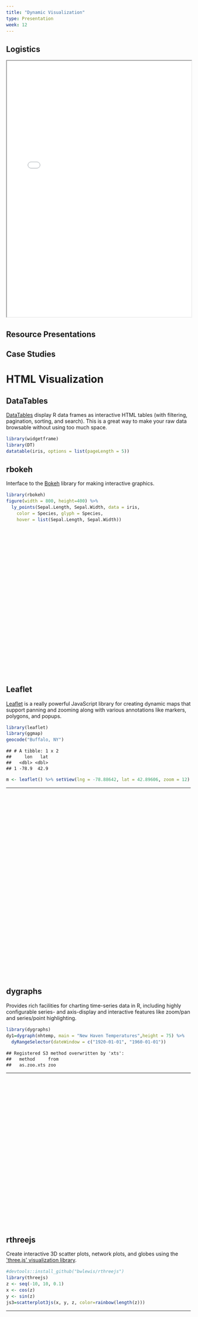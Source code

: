 ```yaml
---
title: "Dynamic Visualization"
type: Presentation
week: 12
---
```



## Logistics
<iframe class='embed-responsive-item' src='Schedule.html'  width=100% height=700px allowfullscreen></iframe>

## Resource Presentations

## Case Studies

# HTML Visualization

## DataTables

[DataTables](http://rstudio.github.io/DT/) display R data frames as interactive HTML tables (with filtering, pagination, sorting, and search).  This is a great way to make your raw data browsable without using too much space.


```r
library(widgetframe)
library(DT)
datatable(iris, options = list(pageLength = 5))
```

<!--html_preserve--><div id="htmlwidget-7db5765d6a05d210e10b" style="width:100%;height:auto;" class="datatables html-widget"></div>
<script type="application/json" data-for="htmlwidget-7db5765d6a05d210e10b">{"x":{"filter":"none","data":[["1","2","3","4","5","6","7","8","9","10","11","12","13","14","15","16","17","18","19","20","21","22","23","24","25","26","27","28","29","30","31","32","33","34","35","36","37","38","39","40","41","42","43","44","45","46","47","48","49","50","51","52","53","54","55","56","57","58","59","60","61","62","63","64","65","66","67","68","69","70","71","72","73","74","75","76","77","78","79","80","81","82","83","84","85","86","87","88","89","90","91","92","93","94","95","96","97","98","99","100","101","102","103","104","105","106","107","108","109","110","111","112","113","114","115","116","117","118","119","120","121","122","123","124","125","126","127","128","129","130","131","132","133","134","135","136","137","138","139","140","141","142","143","144","145","146","147","148","149","150"],[5.1,4.9,4.7,4.6,5,5.4,4.6,5,4.4,4.9,5.4,4.8,4.8,4.3,5.8,5.7,5.4,5.1,5.7,5.1,5.4,5.1,4.6,5.1,4.8,5,5,5.2,5.2,4.7,4.8,5.4,5.2,5.5,4.9,5,5.5,4.9,4.4,5.1,5,4.5,4.4,5,5.1,4.8,5.1,4.6,5.3,5,7,6.4,6.9,5.5,6.5,5.7,6.3,4.9,6.6,5.2,5,5.9,6,6.1,5.6,6.7,5.6,5.8,6.2,5.6,5.9,6.1,6.3,6.1,6.4,6.6,6.8,6.7,6,5.7,5.5,5.5,5.8,6,5.4,6,6.7,6.3,5.6,5.5,5.5,6.1,5.8,5,5.6,5.7,5.7,6.2,5.1,5.7,6.3,5.8,7.1,6.3,6.5,7.6,4.9,7.3,6.7,7.2,6.5,6.4,6.8,5.7,5.8,6.4,6.5,7.7,7.7,6,6.9,5.6,7.7,6.3,6.7,7.2,6.2,6.1,6.4,7.2,7.4,7.9,6.4,6.3,6.1,7.7,6.3,6.4,6,6.9,6.7,6.9,5.8,6.8,6.7,6.7,6.3,6.5,6.2,5.9],[3.5,3,3.2,3.1,3.6,3.9,3.4,3.4,2.9,3.1,3.7,3.4,3,3,4,4.4,3.9,3.5,3.8,3.8,3.4,3.7,3.6,3.3,3.4,3,3.4,3.5,3.4,3.2,3.1,3.4,4.1,4.2,3.1,3.2,3.5,3.6,3,3.4,3.5,2.3,3.2,3.5,3.8,3,3.8,3.2,3.7,3.3,3.2,3.2,3.1,2.3,2.8,2.8,3.3,2.4,2.9,2.7,2,3,2.2,2.9,2.9,3.1,3,2.7,2.2,2.5,3.2,2.8,2.5,2.8,2.9,3,2.8,3,2.9,2.6,2.4,2.4,2.7,2.7,3,3.4,3.1,2.3,3,2.5,2.6,3,2.6,2.3,2.7,3,2.9,2.9,2.5,2.8,3.3,2.7,3,2.9,3,3,2.5,2.9,2.5,3.6,3.2,2.7,3,2.5,2.8,3.2,3,3.8,2.6,2.2,3.2,2.8,2.8,2.7,3.3,3.2,2.8,3,2.8,3,2.8,3.8,2.8,2.8,2.6,3,3.4,3.1,3,3.1,3.1,3.1,2.7,3.2,3.3,3,2.5,3,3.4,3],[1.4,1.4,1.3,1.5,1.4,1.7,1.4,1.5,1.4,1.5,1.5,1.6,1.4,1.1,1.2,1.5,1.3,1.4,1.7,1.5,1.7,1.5,1,1.7,1.9,1.6,1.6,1.5,1.4,1.6,1.6,1.5,1.5,1.4,1.5,1.2,1.3,1.4,1.3,1.5,1.3,1.3,1.3,1.6,1.9,1.4,1.6,1.4,1.5,1.4,4.7,4.5,4.9,4,4.6,4.5,4.7,3.3,4.6,3.9,3.5,4.2,4,4.7,3.6,4.4,4.5,4.1,4.5,3.9,4.8,4,4.9,4.7,4.3,4.4,4.8,5,4.5,3.5,3.8,3.7,3.9,5.1,4.5,4.5,4.7,4.4,4.1,4,4.4,4.6,4,3.3,4.2,4.2,4.2,4.3,3,4.1,6,5.1,5.9,5.6,5.8,6.6,4.5,6.3,5.8,6.1,5.1,5.3,5.5,5,5.1,5.3,5.5,6.7,6.9,5,5.7,4.9,6.7,4.9,5.7,6,4.8,4.9,5.6,5.8,6.1,6.4,5.6,5.1,5.6,6.1,5.6,5.5,4.8,5.4,5.6,5.1,5.1,5.9,5.7,5.2,5,5.2,5.4,5.1],[0.2,0.2,0.2,0.2,0.2,0.4,0.3,0.2,0.2,0.1,0.2,0.2,0.1,0.1,0.2,0.4,0.4,0.3,0.3,0.3,0.2,0.4,0.2,0.5,0.2,0.2,0.4,0.2,0.2,0.2,0.2,0.4,0.1,0.2,0.2,0.2,0.2,0.1,0.2,0.2,0.3,0.3,0.2,0.6,0.4,0.3,0.2,0.2,0.2,0.2,1.4,1.5,1.5,1.3,1.5,1.3,1.6,1,1.3,1.4,1,1.5,1,1.4,1.3,1.4,1.5,1,1.5,1.1,1.8,1.3,1.5,1.2,1.3,1.4,1.4,1.7,1.5,1,1.1,1,1.2,1.6,1.5,1.6,1.5,1.3,1.3,1.3,1.2,1.4,1.2,1,1.3,1.2,1.3,1.3,1.1,1.3,2.5,1.9,2.1,1.8,2.2,2.1,1.7,1.8,1.8,2.5,2,1.9,2.1,2,2.4,2.3,1.8,2.2,2.3,1.5,2.3,2,2,1.8,2.1,1.8,1.8,1.8,2.1,1.6,1.9,2,2.2,1.5,1.4,2.3,2.4,1.8,1.8,2.1,2.4,2.3,1.9,2.3,2.5,2.3,1.9,2,2.3,1.8],["setosa","setosa","setosa","setosa","setosa","setosa","setosa","setosa","setosa","setosa","setosa","setosa","setosa","setosa","setosa","setosa","setosa","setosa","setosa","setosa","setosa","setosa","setosa","setosa","setosa","setosa","setosa","setosa","setosa","setosa","setosa","setosa","setosa","setosa","setosa","setosa","setosa","setosa","setosa","setosa","setosa","setosa","setosa","setosa","setosa","setosa","setosa","setosa","setosa","setosa","versicolor","versicolor","versicolor","versicolor","versicolor","versicolor","versicolor","versicolor","versicolor","versicolor","versicolor","versicolor","versicolor","versicolor","versicolor","versicolor","versicolor","versicolor","versicolor","versicolor","versicolor","versicolor","versicolor","versicolor","versicolor","versicolor","versicolor","versicolor","versicolor","versicolor","versicolor","versicolor","versicolor","versicolor","versicolor","versicolor","versicolor","versicolor","versicolor","versicolor","versicolor","versicolor","versicolor","versicolor","versicolor","versicolor","versicolor","versicolor","versicolor","versicolor","virginica","virginica","virginica","virginica","virginica","virginica","virginica","virginica","virginica","virginica","virginica","virginica","virginica","virginica","virginica","virginica","virginica","virginica","virginica","virginica","virginica","virginica","virginica","virginica","virginica","virginica","virginica","virginica","virginica","virginica","virginica","virginica","virginica","virginica","virginica","virginica","virginica","virginica","virginica","virginica","virginica","virginica","virginica","virginica","virginica","virginica","virginica","virginica","virginica","virginica"]],"container":"<table class=\"display\">\n  <thead>\n    <tr>\n      <th> <\/th>\n      <th>Sepal.Length<\/th>\n      <th>Sepal.Width<\/th>\n      <th>Petal.Length<\/th>\n      <th>Petal.Width<\/th>\n      <th>Species<\/th>\n    <\/tr>\n  <\/thead>\n<\/table>","options":{"pageLength":5,"columnDefs":[{"className":"dt-right","targets":[1,2,3,4]},{"orderable":false,"targets":0}],"order":[],"autoWidth":false,"orderClasses":false,"lengthMenu":[5,10,25,50,100]}},"evals":[],"jsHooks":[]}</script><!--/html_preserve-->

## rbokeh

Interface to the [Bokeh](http://hafen.github.io/rbokeh) library for making interactive graphics.


```r
library(rbokeh)
figure(width = 800, height=400) %>%
  ly_points(Sepal.Length, Sepal.Width, data = iris,
    color = Species, glyph = Species,
    hover = list(Sepal.Length, Sepal.Width))
```

<!--html_preserve--><div id="htmlwidget-43291e5f08128396decc" style="width:800px;height:400px;" class="rbokeh html-widget"></div>
<script type="application/json" data-for="htmlwidget-43291e5f08128396decc">{"x":{"elementid":"0f857eb26810599e92974a7028768962","modeltype":"Plot","modelid":"59b232a09ab9a025e356bf1caf3d7ee3","docid":"cb8b6d9e538843e33283ade284c7f654","docs_json":{"cb8b6d9e538843e33283ade284c7f654":{"version":"0.12.2","title":"Bokeh Figure","roots":{"root_ids":["59b232a09ab9a025e356bf1caf3d7ee3"],"references":[{"type":"Plot","id":"59b232a09ab9a025e356bf1caf3d7ee3","attributes":{"id":"59b232a09ab9a025e356bf1caf3d7ee3","plot_width":800,"plot_height":400,"sizing_mode":"scale_both","x_range":{"type":"Range1d","id":"da80ed73dc6a88a0788148dc706e94af"},"y_range":{"type":"Range1d","id":"8e489cc70cba91ade3bd328b70c7645a"},"left":[{"type":"LinearAxis","id":"7ed39220e12b994281ff7c1fb47fc12b"}],"below":[{"type":"LinearAxis","id":"0f5662d01b875097d65f3ea821047b07"}],"right":[],"above":[],"renderers":[{"type":"BoxAnnotation","id":"c568beb5f679a16ccc72676912d79d03"},{"type":"GlyphRenderer","id":"851dff71471f27fa568a6840f3dfe402"},{"type":"GlyphRenderer","id":"a57d7ffbe609bc376eab8545376a8c91"},{"type":"GlyphRenderer","id":"e85ea03d463a0b96e27a950905e48e4b"},{"type":"GlyphRenderer","id":"0654f5121a22def0006e724842eb3b11"},{"type":"GlyphRenderer","id":"48e7446a1fa7727314b5dad95e4b53f3"},{"type":"GlyphRenderer","id":"1c988e6c9c8f12cfbfb8b1dd6bc5946a"},{"type":"Legend","id":"56660160a0bfda0a2ca0ea959bc58800"},{"type":"LinearAxis","id":"0f5662d01b875097d65f3ea821047b07"},{"type":"Grid","id":"6a688f8686eb81171596572cb64f1099"},{"type":"LinearAxis","id":"7ed39220e12b994281ff7c1fb47fc12b"},{"type":"Grid","id":"c9612dfcadf714fbd376bee5c629513e"}],"extra_y_ranges":{},"extra_x_ranges":{},"tags":[],"min_border_left":4,"min_border_right":4,"min_border_top":4,"min_border_bottom":4,"lod_threshold":null,"toolbar":{"type":"Toolbar","id":"8bb93ec6df7f97a538efd5b70e3fd77f"},"tool_events":{"type":"ToolEvents","id":"f667304169b88ad99122004453226039"}},"subtype":"Figure"},{"type":"Toolbar","id":"8bb93ec6df7f97a538efd5b70e3fd77f","attributes":{"id":"8bb93ec6df7f97a538efd5b70e3fd77f","tags":[],"active_drag":"auto","active_scroll":"auto","active_tap":"auto","tools":[{"type":"PanTool","id":"85ce67c0a07469b19e808b6e46f28e36"},{"type":"WheelZoomTool","id":"1d7b000106580979d078361446ce5b64"},{"type":"BoxZoomTool","id":"d41e61a9a7139894ba49b9623b50f4e9"},{"type":"ResetTool","id":"7e0b1868cbaa27892f09613290a96ac0"},{"type":"SaveTool","id":"27374dda87f565f6b324cc6e16925f7e"},{"type":"HelpTool","id":"df707b6e2234a4a02837a3c8f70d1ac0"},{"type":"HoverTool","id":"f913d9b86b6df7d4a5610b6d3f32062a"},{"type":"HoverTool","id":"2664da1f08cd03c28356cb90b90fb6a5"},{"type":"HoverTool","id":"aa548381aea4026d04709c9aa81af920"}],"logo":null}},{"type":"PanTool","id":"85ce67c0a07469b19e808b6e46f28e36","attributes":{"id":"85ce67c0a07469b19e808b6e46f28e36","tags":[],"plot":{"type":"Plot","id":"59b232a09ab9a025e356bf1caf3d7ee3","subtype":"Figure"},"dimensions":["width","height"]}},{"type":"ToolEvents","id":"f667304169b88ad99122004453226039","attributes":{"id":"f667304169b88ad99122004453226039","tags":[]},"geometries":[]},{"type":"WheelZoomTool","id":"1d7b000106580979d078361446ce5b64","attributes":{"id":"1d7b000106580979d078361446ce5b64","tags":[],"plot":{"type":"Plot","id":"59b232a09ab9a025e356bf1caf3d7ee3","subtype":"Figure"},"dimensions":["width","height"]}},{"type":"BoxAnnotation","id":"c568beb5f679a16ccc72676912d79d03","attributes":{"id":"c568beb5f679a16ccc72676912d79d03","tags":[],"line_color":{"units":"data","value":"black"},"line_alpha":{"units":"data","value":1},"fill_color":{"units":"data","value":"lightgrey"},"fill_alpha":{"units":"data","value":0.5},"line_dash":[4,4],"line_width":{"units":"data","value":2},"level":"overlay","top_units":"screen","bottom_units":"screen","left_units":"screen","right_units":"screen","render_mode":"css"}},{"type":"BoxZoomTool","id":"d41e61a9a7139894ba49b9623b50f4e9","attributes":{"id":"d41e61a9a7139894ba49b9623b50f4e9","tags":[],"plot":{"type":"Plot","id":"59b232a09ab9a025e356bf1caf3d7ee3","subtype":"Figure"},"overlay":{"type":"BoxAnnotation","id":"c568beb5f679a16ccc72676912d79d03"}}},{"type":"ResetTool","id":"7e0b1868cbaa27892f09613290a96ac0","attributes":{"id":"7e0b1868cbaa27892f09613290a96ac0","tags":[],"plot":{"type":"Plot","id":"59b232a09ab9a025e356bf1caf3d7ee3","subtype":"Figure"}}},{"type":"SaveTool","id":"27374dda87f565f6b324cc6e16925f7e","attributes":{"id":"27374dda87f565f6b324cc6e16925f7e","tags":[],"plot":{"type":"Plot","id":"59b232a09ab9a025e356bf1caf3d7ee3","subtype":"Figure"}}},{"type":"HelpTool","id":"df707b6e2234a4a02837a3c8f70d1ac0","attributes":{"id":"df707b6e2234a4a02837a3c8f70d1ac0","tags":[],"plot":{"type":"Plot","id":"59b232a09ab9a025e356bf1caf3d7ee3","subtype":"Figure"},"redirect":"http://hafen.github.io/rbokeh","help_tooltip":"Click to learn more about rbokeh."}},{"type":"HoverTool","id":"f913d9b86b6df7d4a5610b6d3f32062a","attributes":{"id":"f913d9b86b6df7d4a5610b6d3f32062a","tags":[],"plot":{"type":"Plot","id":"59b232a09ab9a025e356bf1caf3d7ee3","subtype":"Figure"},"renderers":[{"type":"GlyphRenderer","id":"851dff71471f27fa568a6840f3dfe402"}],"names":[],"anchor":"center","attachment":"horizontal","line_policy":"prev","mode":"mouse","point_policy":"snap_to_data","tooltips":[["Sepal.Length","@hover_col_1"],["Sepal.Width","@hover_col_2"]]}},{"type":"ColumnDataSource","id":"9c37a70c3b0489fb4ca1e6975dd2cbb9","attributes":{"id":"9c37a70c3b0489fb4ca1e6975dd2cbb9","tags":[],"column_names":["x","y","line_color","fill_color","hover_col_1","hover_col_2"],"selected":[],"data":{"x":[5.1,4.9,4.7,4.6,5,5.4,4.6,5,4.4,4.9,5.4,4.8,4.8,4.3,5.8,5.7,5.4,5.1,5.7,5.1,5.4,5.1,4.6,5.1,4.8,5,5,5.2,5.2,4.7,4.8,5.4,5.2,5.5,4.9,5,5.5,4.9,4.4,5.1,5,4.5,4.4,5,5.1,4.8,5.1,4.6,5.3,5],"y":[3.5,3,3.2,3.1,3.6,3.9,3.4,3.4,2.9,3.1,3.7,3.4,3,3,4,4.4,3.9,3.5,3.8,3.8,3.4,3.7,3.6,3.3,3.4,3,3.4,3.5,3.4,3.2,3.1,3.4,4.1,4.2,3.1,3.2,3.5,3.6,3,3.4,3.5,2.3,3.2,3.5,3.8,3,3.8,3.2,3.7,3.3],"line_color":["#1F77B4","#1F77B4","#1F77B4","#1F77B4","#1F77B4","#1F77B4","#1F77B4","#1F77B4","#1F77B4","#1F77B4","#1F77B4","#1F77B4","#1F77B4","#1F77B4","#1F77B4","#1F77B4","#1F77B4","#1F77B4","#1F77B4","#1F77B4","#1F77B4","#1F77B4","#1F77B4","#1F77B4","#1F77B4","#1F77B4","#1F77B4","#1F77B4","#1F77B4","#1F77B4","#1F77B4","#1F77B4","#1F77B4","#1F77B4","#1F77B4","#1F77B4","#1F77B4","#1F77B4","#1F77B4","#1F77B4","#1F77B4","#1F77B4","#1F77B4","#1F77B4","#1F77B4","#1F77B4","#1F77B4","#1F77B4","#1F77B4","#1F77B4"],"fill_color":["#1F77B4","#1F77B4","#1F77B4","#1F77B4","#1F77B4","#1F77B4","#1F77B4","#1F77B4","#1F77B4","#1F77B4","#1F77B4","#1F77B4","#1F77B4","#1F77B4","#1F77B4","#1F77B4","#1F77B4","#1F77B4","#1F77B4","#1F77B4","#1F77B4","#1F77B4","#1F77B4","#1F77B4","#1F77B4","#1F77B4","#1F77B4","#1F77B4","#1F77B4","#1F77B4","#1F77B4","#1F77B4","#1F77B4","#1F77B4","#1F77B4","#1F77B4","#1F77B4","#1F77B4","#1F77B4","#1F77B4","#1F77B4","#1F77B4","#1F77B4","#1F77B4","#1F77B4","#1F77B4","#1F77B4","#1F77B4","#1F77B4","#1F77B4"],"hover_col_1":["5.1","4.9","4.7","4.6","5.0","5.4","4.6","5.0","4.4","4.9","5.4","4.8","4.8","4.3","5.8","5.7","5.4","5.1","5.7","5.1","5.4","5.1","4.6","5.1","4.8","5.0","5.0","5.2","5.2","4.7","4.8","5.4","5.2","5.5","4.9","5.0","5.5","4.9","4.4","5.1","5.0","4.5","4.4","5.0","5.1","4.8","5.1","4.6","5.3","5.0"],"hover_col_2":["3.5","3.0","3.2","3.1","3.6","3.9","3.4","3.4","2.9","3.1","3.7","3.4","3.0","3.0","4.0","4.4","3.9","3.5","3.8","3.8","3.4","3.7","3.6","3.3","3.4","3.0","3.4","3.5","3.4","3.2","3.1","3.4","4.1","4.2","3.1","3.2","3.5","3.6","3.0","3.4","3.5","2.3","3.2","3.5","3.8","3.0","3.8","3.2","3.7","3.3"]}}},{"type":"Circle","id":"e86367e80ed79e7a01d473ea6d0d3297","attributes":{"id":"e86367e80ed79e7a01d473ea6d0d3297","tags":[],"size":{"units":"screen","value":10},"visible":true,"line_alpha":{"units":"data","value":1},"fill_alpha":{"units":"data","value":0.5},"x":{"units":"data","field":"x"},"y":{"units":"data","field":"y"},"line_color":{"units":"data","field":"line_color"},"fill_color":{"units":"data","field":"fill_color"}}},{"type":"Circle","id":"d95453d8172598124c6d9bf7ae7a992c","attributes":{"id":"d95453d8172598124c6d9bf7ae7a992c","tags":[],"size":{"units":"screen","value":10},"visible":true,"line_alpha":{"units":"data","value":1},"fill_alpha":{"units":"data","value":0.5},"x":{"units":"data","field":"x"},"y":{"units":"data","field":"y"},"line_color":{"units":"data","value":"#e1e1e1"},"fill_color":{"units":"data","value":"#e1e1e1"}}},{"type":"Circle","id":"059c9c9c0c651c396f4d3b27753cee79","attributes":{"id":"059c9c9c0c651c396f4d3b27753cee79","tags":[],"size":{"units":"screen","value":10},"visible":true,"line_alpha":{"units":"data","value":1},"fill_alpha":{"units":"data","value":1},"x":{"units":"data","field":"x"},"y":{"units":"data","field":"y"},"line_color":{"units":"data","field":"line_color"},"fill_color":{"units":"data","field":"fill_color"}}},{"type":"GlyphRenderer","id":"851dff71471f27fa568a6840f3dfe402","attributes":{"id":"851dff71471f27fa568a6840f3dfe402","tags":[],"selection_glyph":null,"nonselection_glyph":{"type":"Circle","id":"d95453d8172598124c6d9bf7ae7a992c"},"hover_glyph":{"type":"Circle","id":"059c9c9c0c651c396f4d3b27753cee79"},"name":null,"data_source":{"type":"ColumnDataSource","id":"9c37a70c3b0489fb4ca1e6975dd2cbb9"},"glyph":{"type":"Circle","id":"e86367e80ed79e7a01d473ea6d0d3297"}}},{"type":"HoverTool","id":"2664da1f08cd03c28356cb90b90fb6a5","attributes":{"id":"2664da1f08cd03c28356cb90b90fb6a5","tags":[],"plot":{"type":"Plot","id":"59b232a09ab9a025e356bf1caf3d7ee3","subtype":"Figure"},"renderers":[{"type":"GlyphRenderer","id":"a57d7ffbe609bc376eab8545376a8c91"}],"names":[],"anchor":"center","attachment":"horizontal","line_policy":"prev","mode":"mouse","point_policy":"snap_to_data","tooltips":[["Sepal.Length","@hover_col_1"],["Sepal.Width","@hover_col_2"]]}},{"type":"ColumnDataSource","id":"ee1243ba964e5356b96a1582760d32f7","attributes":{"id":"ee1243ba964e5356b96a1582760d32f7","tags":[],"column_names":["x","y","line_color","fill_color","hover_col_1","hover_col_2"],"selected":[],"data":{"x":[7,6.4,6.9,5.5,6.5,5.7,6.3,4.9,6.6,5.2,5,5.9,6,6.1,5.6,6.7,5.6,5.8,6.2,5.6,5.9,6.1,6.3,6.1,6.4,6.6,6.8,6.7,6,5.7,5.5,5.5,5.8,6,5.4,6,6.7,6.3,5.6,5.5,5.5,6.1,5.8,5,5.6,5.7,5.7,6.2,5.1,5.7],"y":[3.2,3.2,3.1,2.3,2.8,2.8,3.3,2.4,2.9,2.7,2,3,2.2,2.9,2.9,3.1,3,2.7,2.2,2.5,3.2,2.8,2.5,2.8,2.9,3,2.8,3,2.9,2.6,2.4,2.4,2.7,2.7,3,3.4,3.1,2.3,3,2.5,2.6,3,2.6,2.3,2.7,3,2.9,2.9,2.5,2.8],"line_color":["#FF7F0E","#FF7F0E","#FF7F0E","#FF7F0E","#FF7F0E","#FF7F0E","#FF7F0E","#FF7F0E","#FF7F0E","#FF7F0E","#FF7F0E","#FF7F0E","#FF7F0E","#FF7F0E","#FF7F0E","#FF7F0E","#FF7F0E","#FF7F0E","#FF7F0E","#FF7F0E","#FF7F0E","#FF7F0E","#FF7F0E","#FF7F0E","#FF7F0E","#FF7F0E","#FF7F0E","#FF7F0E","#FF7F0E","#FF7F0E","#FF7F0E","#FF7F0E","#FF7F0E","#FF7F0E","#FF7F0E","#FF7F0E","#FF7F0E","#FF7F0E","#FF7F0E","#FF7F0E","#FF7F0E","#FF7F0E","#FF7F0E","#FF7F0E","#FF7F0E","#FF7F0E","#FF7F0E","#FF7F0E","#FF7F0E","#FF7F0E"],"fill_color":["#FF7F0E","#FF7F0E","#FF7F0E","#FF7F0E","#FF7F0E","#FF7F0E","#FF7F0E","#FF7F0E","#FF7F0E","#FF7F0E","#FF7F0E","#FF7F0E","#FF7F0E","#FF7F0E","#FF7F0E","#FF7F0E","#FF7F0E","#FF7F0E","#FF7F0E","#FF7F0E","#FF7F0E","#FF7F0E","#FF7F0E","#FF7F0E","#FF7F0E","#FF7F0E","#FF7F0E","#FF7F0E","#FF7F0E","#FF7F0E","#FF7F0E","#FF7F0E","#FF7F0E","#FF7F0E","#FF7F0E","#FF7F0E","#FF7F0E","#FF7F0E","#FF7F0E","#FF7F0E","#FF7F0E","#FF7F0E","#FF7F0E","#FF7F0E","#FF7F0E","#FF7F0E","#FF7F0E","#FF7F0E","#FF7F0E","#FF7F0E"],"hover_col_1":["7.0","6.4","6.9","5.5","6.5","5.7","6.3","4.9","6.6","5.2","5.0","5.9","6.0","6.1","5.6","6.7","5.6","5.8","6.2","5.6","5.9","6.1","6.3","6.1","6.4","6.6","6.8","6.7","6.0","5.7","5.5","5.5","5.8","6.0","5.4","6.0","6.7","6.3","5.6","5.5","5.5","6.1","5.8","5.0","5.6","5.7","5.7","6.2","5.1","5.7"],"hover_col_2":["3.2","3.2","3.1","2.3","2.8","2.8","3.3","2.4","2.9","2.7","2.0","3.0","2.2","2.9","2.9","3.1","3.0","2.7","2.2","2.5","3.2","2.8","2.5","2.8","2.9","3.0","2.8","3.0","2.9","2.6","2.4","2.4","2.7","2.7","3.0","3.4","3.1","2.3","3.0","2.5","2.6","3.0","2.6","2.3","2.7","3.0","2.9","2.9","2.5","2.8"]}}},{"type":"Square","id":"5de64d1dd7d5feddd8224c5d650a0a7e","attributes":{"id":"5de64d1dd7d5feddd8224c5d650a0a7e","tags":[],"size":{"units":"screen","value":10},"visible":true,"line_alpha":{"units":"data","value":1},"fill_alpha":{"units":"data","value":0.5},"x":{"units":"data","field":"x"},"y":{"units":"data","field":"y"},"line_color":{"units":"data","field":"line_color"},"fill_color":{"units":"data","field":"fill_color"}}},{"type":"Square","id":"03adbf2332782edce884eb4c9bbeb0a3","attributes":{"id":"03adbf2332782edce884eb4c9bbeb0a3","tags":[],"size":{"units":"screen","value":10},"visible":true,"line_alpha":{"units":"data","value":1},"fill_alpha":{"units":"data","value":0.5},"x":{"units":"data","field":"x"},"y":{"units":"data","field":"y"},"line_color":{"units":"data","value":"#e1e1e1"},"fill_color":{"units":"data","value":"#e1e1e1"}}},{"type":"Square","id":"a75f85f2e76f65367cb4983db14496c5","attributes":{"id":"a75f85f2e76f65367cb4983db14496c5","tags":[],"size":{"units":"screen","value":10},"visible":true,"line_alpha":{"units":"data","value":1},"fill_alpha":{"units":"data","value":1},"x":{"units":"data","field":"x"},"y":{"units":"data","field":"y"},"line_color":{"units":"data","field":"line_color"},"fill_color":{"units":"data","field":"fill_color"}}},{"type":"GlyphRenderer","id":"a57d7ffbe609bc376eab8545376a8c91","attributes":{"id":"a57d7ffbe609bc376eab8545376a8c91","tags":[],"selection_glyph":null,"nonselection_glyph":{"type":"Square","id":"03adbf2332782edce884eb4c9bbeb0a3"},"hover_glyph":{"type":"Square","id":"a75f85f2e76f65367cb4983db14496c5"},"name":null,"data_source":{"type":"ColumnDataSource","id":"ee1243ba964e5356b96a1582760d32f7"},"glyph":{"type":"Square","id":"5de64d1dd7d5feddd8224c5d650a0a7e"}}},{"type":"HoverTool","id":"aa548381aea4026d04709c9aa81af920","attributes":{"id":"aa548381aea4026d04709c9aa81af920","tags":[],"plot":{"type":"Plot","id":"59b232a09ab9a025e356bf1caf3d7ee3","subtype":"Figure"},"renderers":[{"type":"GlyphRenderer","id":"e85ea03d463a0b96e27a950905e48e4b"}],"names":[],"anchor":"center","attachment":"horizontal","line_policy":"prev","mode":"mouse","point_policy":"snap_to_data","tooltips":[["Sepal.Length","@hover_col_1"],["Sepal.Width","@hover_col_2"]]}},{"type":"ColumnDataSource","id":"9b82017691bf9c47d04d3ae31c5d5452","attributes":{"id":"9b82017691bf9c47d04d3ae31c5d5452","tags":[],"column_names":["x","y","line_color","fill_color","hover_col_1","hover_col_2"],"selected":[],"data":{"x":[6.3,5.8,7.1,6.3,6.5,7.6,4.9,7.3,6.7,7.2,6.5,6.4,6.8,5.7,5.8,6.4,6.5,7.7,7.7,6,6.9,5.6,7.7,6.3,6.7,7.2,6.2,6.1,6.4,7.2,7.4,7.9,6.4,6.3,6.1,7.7,6.3,6.4,6,6.9,6.7,6.9,5.8,6.8,6.7,6.7,6.3,6.5,6.2,5.9],"y":[3.3,2.7,3,2.9,3,3,2.5,2.9,2.5,3.6,3.2,2.7,3,2.5,2.8,3.2,3,3.8,2.6,2.2,3.2,2.8,2.8,2.7,3.3,3.2,2.8,3,2.8,3,2.8,3.8,2.8,2.8,2.6,3,3.4,3.1,3,3.1,3.1,3.1,2.7,3.2,3.3,3,2.5,3,3.4,3],"line_color":["#2CA02C","#2CA02C","#2CA02C","#2CA02C","#2CA02C","#2CA02C","#2CA02C","#2CA02C","#2CA02C","#2CA02C","#2CA02C","#2CA02C","#2CA02C","#2CA02C","#2CA02C","#2CA02C","#2CA02C","#2CA02C","#2CA02C","#2CA02C","#2CA02C","#2CA02C","#2CA02C","#2CA02C","#2CA02C","#2CA02C","#2CA02C","#2CA02C","#2CA02C","#2CA02C","#2CA02C","#2CA02C","#2CA02C","#2CA02C","#2CA02C","#2CA02C","#2CA02C","#2CA02C","#2CA02C","#2CA02C","#2CA02C","#2CA02C","#2CA02C","#2CA02C","#2CA02C","#2CA02C","#2CA02C","#2CA02C","#2CA02C","#2CA02C"],"fill_color":["#2CA02C","#2CA02C","#2CA02C","#2CA02C","#2CA02C","#2CA02C","#2CA02C","#2CA02C","#2CA02C","#2CA02C","#2CA02C","#2CA02C","#2CA02C","#2CA02C","#2CA02C","#2CA02C","#2CA02C","#2CA02C","#2CA02C","#2CA02C","#2CA02C","#2CA02C","#2CA02C","#2CA02C","#2CA02C","#2CA02C","#2CA02C","#2CA02C","#2CA02C","#2CA02C","#2CA02C","#2CA02C","#2CA02C","#2CA02C","#2CA02C","#2CA02C","#2CA02C","#2CA02C","#2CA02C","#2CA02C","#2CA02C","#2CA02C","#2CA02C","#2CA02C","#2CA02C","#2CA02C","#2CA02C","#2CA02C","#2CA02C","#2CA02C"],"hover_col_1":["6.3","5.8","7.1","6.3","6.5","7.6","4.9","7.3","6.7","7.2","6.5","6.4","6.8","5.7","5.8","6.4","6.5","7.7","7.7","6.0","6.9","5.6","7.7","6.3","6.7","7.2","6.2","6.1","6.4","7.2","7.4","7.9","6.4","6.3","6.1","7.7","6.3","6.4","6.0","6.9","6.7","6.9","5.8","6.8","6.7","6.7","6.3","6.5","6.2","5.9"],"hover_col_2":["3.3","2.7","3.0","2.9","3.0","3.0","2.5","2.9","2.5","3.6","3.2","2.7","3.0","2.5","2.8","3.2","3.0","3.8","2.6","2.2","3.2","2.8","2.8","2.7","3.3","3.2","2.8","3.0","2.8","3.0","2.8","3.8","2.8","2.8","2.6","3.0","3.4","3.1","3.0","3.1","3.1","3.1","2.7","3.2","3.3","3.0","2.5","3.0","3.4","3.0"]}}},{"type":"Triangle","id":"19118a86a36229ebad64c5bff98ef5f1","attributes":{"id":"19118a86a36229ebad64c5bff98ef5f1","tags":[],"size":{"units":"screen","value":10},"visible":true,"line_alpha":{"units":"data","value":1},"fill_alpha":{"units":"data","value":0.5},"x":{"units":"data","field":"x"},"y":{"units":"data","field":"y"},"line_color":{"units":"data","field":"line_color"},"fill_color":{"units":"data","field":"fill_color"}}},{"type":"Triangle","id":"13a00b250cc8f0be628b1c4b8b3d72ae","attributes":{"id":"13a00b250cc8f0be628b1c4b8b3d72ae","tags":[],"size":{"units":"screen","value":10},"visible":true,"line_alpha":{"units":"data","value":1},"fill_alpha":{"units":"data","value":0.5},"x":{"units":"data","field":"x"},"y":{"units":"data","field":"y"},"line_color":{"units":"data","value":"#e1e1e1"},"fill_color":{"units":"data","value":"#e1e1e1"}}},{"type":"Triangle","id":"41ea571469f35bd1bff34563b95e729b","attributes":{"id":"41ea571469f35bd1bff34563b95e729b","tags":[],"size":{"units":"screen","value":10},"visible":true,"line_alpha":{"units":"data","value":1},"fill_alpha":{"units":"data","value":1},"x":{"units":"data","field":"x"},"y":{"units":"data","field":"y"},"line_color":{"units":"data","field":"line_color"},"fill_color":{"units":"data","field":"fill_color"}}},{"type":"GlyphRenderer","id":"e85ea03d463a0b96e27a950905e48e4b","attributes":{"id":"e85ea03d463a0b96e27a950905e48e4b","tags":[],"selection_glyph":null,"nonselection_glyph":{"type":"Triangle","id":"13a00b250cc8f0be628b1c4b8b3d72ae"},"hover_glyph":{"type":"Triangle","id":"41ea571469f35bd1bff34563b95e729b"},"name":null,"data_source":{"type":"ColumnDataSource","id":"9b82017691bf9c47d04d3ae31c5d5452"},"glyph":{"type":"Triangle","id":"19118a86a36229ebad64c5bff98ef5f1"}}},{"type":"ColumnDataSource","id":"680f0e76e86b8f016ce3b21d713bbafc","attributes":{"id":"680f0e76e86b8f016ce3b21d713bbafc","tags":[],"column_names":["x","y"],"selected":[],"data":{"x":[null,null],"y":[null,null]}}},{"type":"Circle","id":"d19675f53dc7ef8c6b2a5205a70f9bad","attributes":{"id":"d19675f53dc7ef8c6b2a5205a70f9bad","tags":[],"size":{"units":"screen","value":0},"visible":true,"line_alpha":{"units":"data","value":1},"fill_alpha":{"units":"data","value":0.5},"line_color":{"units":"data","value":"#1F77B4"},"fill_color":{"units":"data","value":"#1F77B4"},"x":{"units":"data","field":"x"},"y":{"units":"data","field":"y"}}},{"type":"Circle","id":"e71f0baad81190977280550881f74157","attributes":{"id":"e71f0baad81190977280550881f74157","tags":[],"size":{"units":"screen","value":0},"visible":true,"line_alpha":{"units":"data","value":1},"fill_alpha":{"units":"data","value":0.5},"line_color":{"units":"data","value":"#e1e1e1"},"fill_color":{"units":"data","value":"#e1e1e1"},"x":{"units":"data","field":"x"},"y":{"units":"data","field":"y"}}},{"type":"Circle","id":"fa0d3790d680b435e9f9184977647f6a","attributes":{"id":"fa0d3790d680b435e9f9184977647f6a","tags":[],"size":{"units":"screen","value":0},"visible":true,"line_alpha":{"units":"data","value":1},"fill_alpha":{"units":"data","value":1},"line_color":{"units":"data","value":"#1F77B4"},"fill_color":{"units":"data","value":"#1F77B4"},"x":{"units":"data","field":"x"},"y":{"units":"data","field":"y"}}},{"type":"GlyphRenderer","id":"0654f5121a22def0006e724842eb3b11","attributes":{"id":"0654f5121a22def0006e724842eb3b11","tags":[],"selection_glyph":null,"nonselection_glyph":{"type":"Circle","id":"e71f0baad81190977280550881f74157"},"hover_glyph":{"type":"Circle","id":"fa0d3790d680b435e9f9184977647f6a"},"name":null,"data_source":{"type":"ColumnDataSource","id":"680f0e76e86b8f016ce3b21d713bbafc"},"glyph":{"type":"Circle","id":"d19675f53dc7ef8c6b2a5205a70f9bad"}}},{"type":"Square","id":"4c3c99ecc6d4f6b0a30e99e11909d876","attributes":{"id":"4c3c99ecc6d4f6b0a30e99e11909d876","tags":[],"size":{"units":"screen","value":0},"visible":true,"line_alpha":{"units":"data","value":1},"fill_alpha":{"units":"data","value":0.5},"line_color":{"units":"data","value":"#FF7F0E"},"fill_color":{"units":"data","value":"#FF7F0E"},"x":{"units":"data","field":"x"},"y":{"units":"data","field":"y"}}},{"type":"Square","id":"efff00421fc1e95d4b6d72d4d66be156","attributes":{"id":"efff00421fc1e95d4b6d72d4d66be156","tags":[],"size":{"units":"screen","value":0},"visible":true,"line_alpha":{"units":"data","value":1},"fill_alpha":{"units":"data","value":0.5},"line_color":{"units":"data","value":"#e1e1e1"},"fill_color":{"units":"data","value":"#e1e1e1"},"x":{"units":"data","field":"x"},"y":{"units":"data","field":"y"}}},{"type":"Square","id":"d257c28867e9289e7d3d2a9b3125de89","attributes":{"id":"d257c28867e9289e7d3d2a9b3125de89","tags":[],"size":{"units":"screen","value":0},"visible":true,"line_alpha":{"units":"data","value":1},"fill_alpha":{"units":"data","value":1},"line_color":{"units":"data","value":"#FF7F0E"},"fill_color":{"units":"data","value":"#FF7F0E"},"x":{"units":"data","field":"x"},"y":{"units":"data","field":"y"}}},{"type":"GlyphRenderer","id":"48e7446a1fa7727314b5dad95e4b53f3","attributes":{"id":"48e7446a1fa7727314b5dad95e4b53f3","tags":[],"selection_glyph":null,"nonselection_glyph":{"type":"Square","id":"efff00421fc1e95d4b6d72d4d66be156"},"hover_glyph":{"type":"Square","id":"d257c28867e9289e7d3d2a9b3125de89"},"name":null,"data_source":{"type":"ColumnDataSource","id":"680f0e76e86b8f016ce3b21d713bbafc"},"glyph":{"type":"Square","id":"4c3c99ecc6d4f6b0a30e99e11909d876"}}},{"type":"Triangle","id":"c3200d8b45f09809e78b39228bb72f66","attributes":{"id":"c3200d8b45f09809e78b39228bb72f66","tags":[],"size":{"units":"screen","value":0},"visible":true,"line_alpha":{"units":"data","value":1},"fill_alpha":{"units":"data","value":0.5},"line_color":{"units":"data","value":"#2CA02C"},"fill_color":{"units":"data","value":"#2CA02C"},"x":{"units":"data","field":"x"},"y":{"units":"data","field":"y"}}},{"type":"Triangle","id":"2dd4396c3c719554d32c40bf49d14e3e","attributes":{"id":"2dd4396c3c719554d32c40bf49d14e3e","tags":[],"size":{"units":"screen","value":0},"visible":true,"line_alpha":{"units":"data","value":1},"fill_alpha":{"units":"data","value":0.5},"line_color":{"units":"data","value":"#e1e1e1"},"fill_color":{"units":"data","value":"#e1e1e1"},"x":{"units":"data","field":"x"},"y":{"units":"data","field":"y"}}},{"type":"Triangle","id":"e5ac6a5dc851246d42a43c438d5ed425","attributes":{"id":"e5ac6a5dc851246d42a43c438d5ed425","tags":[],"size":{"units":"screen","value":0},"visible":true,"line_alpha":{"units":"data","value":1},"fill_alpha":{"units":"data","value":1},"line_color":{"units":"data","value":"#2CA02C"},"fill_color":{"units":"data","value":"#2CA02C"},"x":{"units":"data","field":"x"},"y":{"units":"data","field":"y"}}},{"type":"GlyphRenderer","id":"1c988e6c9c8f12cfbfb8b1dd6bc5946a","attributes":{"id":"1c988e6c9c8f12cfbfb8b1dd6bc5946a","tags":[],"selection_glyph":null,"nonselection_glyph":{"type":"Triangle","id":"2dd4396c3c719554d32c40bf49d14e3e"},"hover_glyph":{"type":"Triangle","id":"e5ac6a5dc851246d42a43c438d5ed425"},"name":null,"data_source":{"type":"ColumnDataSource","id":"680f0e76e86b8f016ce3b21d713bbafc"},"glyph":{"type":"Triangle","id":"c3200d8b45f09809e78b39228bb72f66"}}},{"type":"Legend","id":"56660160a0bfda0a2ca0ea959bc58800","attributes":{"id":"56660160a0bfda0a2ca0ea959bc58800","tags":[],"plot":{"type":"Plot","id":"59b232a09ab9a025e356bf1caf3d7ee3","subtype":"Figure"},"legends":[["Species",[]],[" setosa",[{"type":"GlyphRenderer","id":"0654f5121a22def0006e724842eb3b11"}]],[" versicolor",[{"type":"GlyphRenderer","id":"48e7446a1fa7727314b5dad95e4b53f3"}]],[" virginica",[{"type":"GlyphRenderer","id":"1c988e6c9c8f12cfbfb8b1dd6bc5946a"}]]],"location":"top_right"}},{"type":"Range1d","id":"da80ed73dc6a88a0788148dc706e94af","attributes":{"id":"da80ed73dc6a88a0788148dc706e94af","tags":[],"start":4.048,"end":8.152}},{"type":"Range1d","id":"8e489cc70cba91ade3bd328b70c7645a","attributes":{"id":"8e489cc70cba91ade3bd328b70c7645a","tags":[],"start":1.832,"end":4.568}},{"type":"LinearAxis","id":"0f5662d01b875097d65f3ea821047b07","attributes":{"id":"0f5662d01b875097d65f3ea821047b07","tags":[],"plot":{"type":"Plot","id":"59b232a09ab9a025e356bf1caf3d7ee3","subtype":"Figure"},"axis_label":"Sepal.Length","formatter":{"type":"BasicTickFormatter","id":"e32a91591549ebe30699a29a7a15f361"},"ticker":{"type":"BasicTicker","id":"38e6cc69a749c1a0c14187b7ac23989d"},"visible":true,"axis_label_text_font_size":"12pt"}},{"type":"BasicTickFormatter","id":"e32a91591549ebe30699a29a7a15f361","attributes":{"id":"e32a91591549ebe30699a29a7a15f361","tags":[]}},{"type":"BasicTicker","id":"38e6cc69a749c1a0c14187b7ac23989d","attributes":{"id":"38e6cc69a749c1a0c14187b7ac23989d","tags":[],"num_minor_ticks":5}},{"type":"Grid","id":"6a688f8686eb81171596572cb64f1099","attributes":{"id":"6a688f8686eb81171596572cb64f1099","tags":[],"dimension":0,"plot":{"type":"Plot","id":"59b232a09ab9a025e356bf1caf3d7ee3","subtype":"Figure"},"ticker":{"type":"BasicTicker","id":"38e6cc69a749c1a0c14187b7ac23989d"}}},{"type":"LinearAxis","id":"7ed39220e12b994281ff7c1fb47fc12b","attributes":{"id":"7ed39220e12b994281ff7c1fb47fc12b","tags":[],"plot":{"type":"Plot","id":"59b232a09ab9a025e356bf1caf3d7ee3","subtype":"Figure"},"axis_label":"Sepal.Width","formatter":{"type":"BasicTickFormatter","id":"c35489aa03a63c569b17705118de896c"},"ticker":{"type":"BasicTicker","id":"2b2ce834b0fade2ef0dfb9ed9c335860"},"visible":true,"axis_label_text_font_size":"12pt"}},{"type":"BasicTickFormatter","id":"c35489aa03a63c569b17705118de896c","attributes":{"id":"c35489aa03a63c569b17705118de896c","tags":[]}},{"type":"BasicTicker","id":"2b2ce834b0fade2ef0dfb9ed9c335860","attributes":{"id":"2b2ce834b0fade2ef0dfb9ed9c335860","tags":[],"num_minor_ticks":5}},{"type":"Grid","id":"c9612dfcadf714fbd376bee5c629513e","attributes":{"id":"c9612dfcadf714fbd376bee5c629513e","tags":[],"dimension":1,"plot":{"type":"Plot","id":"59b232a09ab9a025e356bf1caf3d7ee3","subtype":"Figure"},"ticker":{"type":"BasicTicker","id":"2b2ce834b0fade2ef0dfb9ed9c335860"}}}]}}},"debug":false},"evals":[],"jsHooks":[]}</script><!--/html_preserve-->


## Leaflet

[Leaflet](http://rstudio.github.io/leaflet/) is a really powerful JavaScript library for creating dynamic maps that support panning and zooming along with various annotations like markers, polygons, and popups.  


```r
library(leaflet)
library(ggmap)
geocode("Buffalo, NY")
```

```
## # A tibble: 1 x 2
##     lon   lat
##   <dbl> <dbl>
## 1 -78.9  42.9
```

```r
m <- leaflet() %>% setView(lng = -78.88642, lat = 42.89606, zoom = 12) %>%   addTiles()
```

---

<!--html_preserve--><div id="htmlwidget-2a96400ab3492b13d825" style="width:100%;height:500px;" class="widgetframe html-widget"></div>
<script type="application/json" data-for="htmlwidget-2a96400ab3492b13d825">{"x":{"url":"PS_12_files/figure-revealjs//widgets/widget_unnamed-chunk-4.html","options":{"xdomain":"*","allowfullscreen":false,"lazyload":false}},"evals":[],"jsHooks":[]}</script><!--/html_preserve-->

## dygraphs
Provides rich facilities for charting time-series data in R, including highly configurable series- and axis-display and interactive features like zoom/pan and series/point highlighting.
    

```r
library(dygraphs)
dy1=dygraph(nhtemp, main = "New Haven Temperatures",height = 75) %>% 
  dyRangeSelector(dateWindow = c("1920-01-01", "1960-01-01"))
```

```
## Registered S3 method overwritten by 'xts':
##   method     from
##   as.zoo.xts zoo
```

---

<!--html_preserve--><div id="htmlwidget-febe7c5681bac240448a" style="width:100%;height:400px;" class="widgetframe html-widget"></div>
<script type="application/json" data-for="htmlwidget-febe7c5681bac240448a">{"x":{"url":"PS_12_files/figure-revealjs//widgets/widget_unnamed-chunk-6.html","options":{"xdomain":"*","allowfullscreen":false,"lazyload":false}},"evals":[],"jsHooks":[]}</script><!--/html_preserve-->


## rthreejs

Create interactive 3D scatter plots, network plots, and globes using the ['three.js' visualization library](https://threejs.org).
    

```r
#devtools::install_github("bwlewis/rthreejs")
library(threejs)
z <- seq(-10, 10, 0.1)
x <- cos(z)
y <- sin(z)
js3=scatterplot3js(x, y, z, color=rainbow(length(z)))
```

---

<!--html_preserve--><div id="htmlwidget-e762dc9b21b74f45ee5b" style="width:100%;height:500px;" class="widgetframe html-widget"></div>
<script type="application/json" data-for="htmlwidget-e762dc9b21b74f45ee5b">{"x":{"url":"PS_12_files/figure-revealjs//widgets/widget_unnamed-chunk-8.html","options":{"xdomain":"*","allowfullscreen":false,"lazyload":false}},"evals":[],"jsHooks":[]}</script><!--/html_preserve-->

## networkD3

Creates 'D3' 'JavaScript' network, tree, dendrogram, and Sankey graphs from 'R'.
    

```r
library(igraph)
library(networkD3)
```


## Load example network
This loads an example social network of friendships between 34 members of a karate club at a US university in the 1970s. See W. W. Zachary, An information flow model for conflict and fission in small groups, Journal of Anthropological Research 33, 452-473 (1977).


```r
karate <- make_graph("Zachary")
wc <- cluster_walktrap(karate)
members <- membership(wc)

# Convert to object suitable for networkD3
karate_d3 <- igraph_to_networkD3(karate, group = members)

n3d=forceNetwork(Links = karate_d3$links, Nodes = karate_d3$nodes,
             Source = 'source', Target = 'target', NodeID = 'name',
             Group = 'group')
```

## Force directed network plot

<!--html_preserve--><div id="htmlwidget-7a7f119e062548fd7631" style="width:100%;height:500px;" class="widgetframe html-widget"></div>
<script type="application/json" data-for="htmlwidget-7a7f119e062548fd7631">{"x":{"url":"PS_12_files/figure-revealjs//widgets/widget_unnamed-chunk-11.html","options":{"xdomain":"*","allowfullscreen":false,"lazyload":false}},"evals":[],"jsHooks":[]}</script><!--/html_preserve-->


## Sankey Network graph

Sankey diagrams are flow diagrams in which the width of the arrows is shown proportionally to the flow quantity.


```r
# Load energy projection data
library(jsonlite)
URL <- paste0(
        "https://cdn.rawgit.com/christophergandrud/networkD3/",
        "master/JSONdata/energy.json")
Energy <- fromJSON(URL)

sn1=sankeyNetwork(Links = Energy$links, Nodes = Energy$nodes, Source = "source",
             Target = "target", Value = "value", NodeID = "name",
             units = "TWh", fontSize = 12, nodeWidth = 30)
```

---

<!--html_preserve--><div id="htmlwidget-6b881dc390a062b0fe14" style="width:100%;height:500px;" class="widgetframe html-widget"></div>
<script type="application/json" data-for="htmlwidget-6b881dc390a062b0fe14">{"x":{"url":"PS_12_files/figure-revealjs//widgets/widget_unnamed-chunk-13.html","options":{"xdomain":"*","allowfullscreen":false,"lazyload":false}},"evals":[],"jsHooks":[]}</script><!--/html_preserve-->

## Radial Network

```r
URL <- paste0(
        "https://cdn.rawgit.com/christophergandrud/networkD3/",
        "master/JSONdata//flare.json")
## Convert to list format
Flare <- jsonlite::fromJSON(URL, simplifyDataFrame = FALSE)
# Use subset of data for more readable diagram
Flare$children = Flare$children[1:3]

rn1=radialNetwork(List = Flare, fontSize = 10, opacity = 0.9, height = 400, width=400)
```

---


```r
frameWidget(rn1,height =500)
```

<!--html_preserve--><div id="htmlwidget-006d951aa372ef049d9c" style="width:100%;height:500px;" class="widgetframe html-widget"></div>
<script type="application/json" data-for="htmlwidget-006d951aa372ef049d9c">{"x":{"url":"PS_12_files/figure-revealjs//widgets/widget_unnamed-chunk-15.html","options":{"xdomain":"*","allowfullscreen":false,"lazyload":false}},"evals":[],"jsHooks":[]}</script><!--/html_preserve-->

## Diagonal Network

```r
dn1=diagonalNetwork(List = Flare, fontSize = 10, 
                    opacity = 0.9, height = 400, width=400)

frameWidget(dn1,height =500)
```

<!--html_preserve--><div id="htmlwidget-64cdfc245a4a4c8a57dc" style="width:100%;height:500px;" class="widgetframe html-widget"></div>
<script type="application/json" data-for="htmlwidget-64cdfc245a4a4c8a57dc">{"x":{"url":"PS_12_files/figure-revealjs//widgets/widget_unnamed-chunk-16.html","options":{"xdomain":"*","allowfullscreen":false,"lazyload":false}},"evals":[],"jsHooks":[]}</script><!--/html_preserve-->

## Other D3 Visualizations
[https://github.com/d3/d3/wiki/Gallery](https://github.com/d3/d3/wiki/Gallery)
![](PS_12/D3_examples.png)

## rglwidget

RGL provides 3D interactive graphics, including functions modelled on base graphics (`plot3d()`, etc.) as well as functions for constructing representations of geometric objects (`cube3d()`, etc.).  You may need to install [XQuartz](https://www.xquartz.org/).


```r
library(rgl)
library(htmltools)

theta <- seq(0, 6*pi, len=100)
xyz <- cbind(sin(theta), cos(theta), theta)
lineid <- plot3d(xyz, type="l", alpha = 1:0, 
                 lwd = 5, col = "blue")["data"]
```

## Animate an interactive 3D process

```r
rg1=browsable(tagList(
  rglwidget(elementId = "example", width = 800, height = 600,
            controllers = "player"),
  playwidget("example", 
             ageControl(births = theta, ages = c(0, 0, 1),
                        objids = lineid, alpha = c(0, 1, 0)),
                        start = 1, stop = 6*pi, step = 0.1, 
                        rate = 6,elementId = "player")
))%>%save_html(file="rgl.html")
```
---
<iframe class='embed-responsive-item' src='rgl.html'  width=100% height=700px allowfullscreen></iframe>

## Flexdashboard

[Also check out the flexdashboard format](https://rmarkdown.rstudio.com/flexdashboard/)


